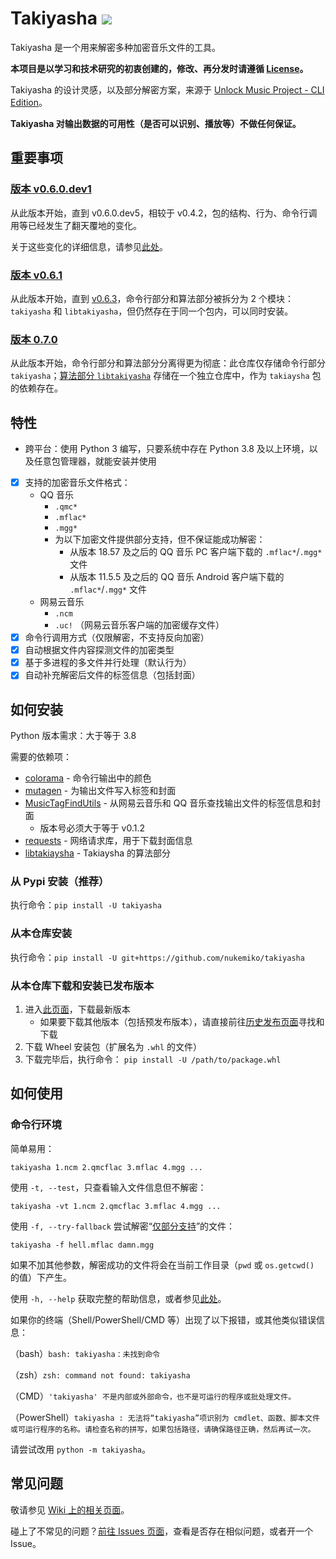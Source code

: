 # Takiyasha ![](https://img.shields.io/badge/Python-3.8+-red)

Takiyasha 是一个用来解密多种加密音乐文件的工具。

**本项目是以学习和技术研究的初衷创建的，修改、再分发时请遵循 [License](https://github.com/nukemiko/takiyasha/blob/master/LICENSE)。**

Takiyasha 的设计灵感，以及部分解密方案，来源于 [Unlock Music Project - CLI Edition](https://github.com/unlock-music/cli)。

**Takiyasha 对输出数据的可用性（是否可以识别、播放等）不做任何保证。**

## 重要事项

### [版本 v0.6.0.dev1](https://github.com/nukemiko/takiyasha/releases/tag/v0.6.0.dev1)

从此版本开始，直到 v0.6.0.dev5，相较于 v0.4.2，包的结构、行为、命令行调用等已经发生了翻天覆地的变化。

关于这些变化的详细信息，请参见[此处](https://github.com/nukemiko/takiyasha/releases/tag/v0.6.0.dev1)。

### [版本 v0.6.1](https://github.com/nukemiko/takiyasha/releases/tag/v0.6.1-1)

从此版本开始，直到 [v0.6.3](https://github.com/nukemiko/takiyasha/releases/tag/v0.6.3)，命令行部分和算法部分被拆分为 2 个模块：`takiyasha` 和 `libtakiyasha`，但仍然存在于同一个包内，可以同时安装。

### [版本 0.7.0](https://github.com/nukemiko/takiyasha/releases/tag/0.7.0)

从此版本开始，命令行部分和算法部分分离得更为彻底：此仓库仅存储命令行部分 `takiyasha`；[算法部分 `libtakiyasha`](https://github.com/nukemiko/libtakiyasha) 存储在一个独立仓库中，作为 `takiaysha` 包的依赖存在。

## 特性

-   跨平台：使用 Python 3 编写，只要系统中存在 Python 3.8 及以上环境，以及任意包管理器，就能安装并使用
-   [x] <span id="supported_formats">支持的加密音乐文件格式</span>：
    -   QQ 音乐
        -   `.qmc*`
        -   `.mflac*`
        -   `.mgg*`
        -   为以下加密文件提供部分支持，但不保证能成功解密：
            -   从版本 18.57 及之后的 QQ 音乐 PC 客户端下载的 `.mflac*`/`.mgg*` 文件
            -   从版本 11.5.5 及之后的 QQ 音乐 Android 客户端下载的 `.mflac*`/`.mgg*` 文件
    -   网易云音乐
        -   `.ncm`
        -   `.uc!` （网易云音乐客户端的加密缓存文件）
-   [x] 命令行调用方式（仅限解密，不支持反向加密）
-   [x] 自动根据文件内容探测文件的加密类型
-   [x] 基于多进程的多文件并行处理（默认行为）
-   [x] 自动补充解密后文件的标签信息（包括封面）

## 如何安装

Python 版本需求：大于等于 3.8

需要的依赖项：

-   [colorama](https://pypi.org/project/colorama) - 命令行输出中的颜色
-   [mutagen](https://pypi.org/project/mutagen) - 为输出文件写入标签和封面
-   [MusicTagFindUtils](https://pypi.org/project/MusicTagFindUtils) - 从网易云音乐和 QQ 音乐查找输出文件的标签信息和封面
    -   版本号必须大于等于 v0.1.2
-   [requests](https://pypi.org/project/requests) - 网络请求库，用于下载封面信息
-   [libtakiaysha](https://pypi.org/project/libtakiyasha) - Takiaysha 的算法部分

### 从 Pypi 安装（推荐）

执行命令：`pip install -U takiyasha`

### 从本仓库安装

执行命令：`pip install -U git+https://github.com/nukemiko/takiyasha`

### 从本仓库下载和安装已发布版本

1. 进入[此页面](https://github.com/nukemiko/takiyasha/releases/latest)，下载最新版本
    - 如果要下载其他版本（包括预发布版本），请直接前往[历史发布页面](https://github.com/nukemiko/takiyasha/releases)寻找和下载
2. 下载 Wheel 安装包（扩展名为 `.whl` 的文件）
3. 下载完毕后，执行命令：
   `pip install -U /path/to/package.whl`

## 如何使用

### 命令行环境

简单易用：

`takiyasha 1.ncm 2.qmcflac 3.mflac 4.mgg ...`

使用 `-t, --test`，只查看输入文件信息但不解密：

`takiyasha -vt 1.ncm 2.qmcflac 3.mflac 4.mgg ...`

使用 `-f, --try-fallback` 尝试解密“[仅部分支持](#supported_formats)”的文件：

`takiyasha -f hell.mflac damn.mgg`

如果不加其他参数，解密成功的文件将会在当前工作目录（`pwd` 或 `os.getcwd()` 的值）下产生。

使用 `-h, --help` 获取完整的帮助信息，或者参见[此处](https://github.com/nukemiko/takiyasha/wiki/%E5%9C%A8%E5%91%BD%E4%BB%A4%E8%A1%8C%E4%B8%AD%E4%BD%BF%E7%94%A8)。

如果你的终端（Shell/PowerShell/CMD 等）出现了以下报错，或其他类似错误信息：

（bash）`bash: takiyasha：未找到命令`

（zsh）`zsh: command not found: takiyasha`

（CMD）`'takiyasha' 不是内部或外部命令，也不是可运行的程序或批处理文件。`

（PowerShell）`takiyasha : 无法将“takiyasha”项识别为 cmdlet、函数、脚本文件或可运行程序的名称。请检查名称的拼写，如果包括路径，请确保路径正确，然后再试一次。`

请尝试改用 `python -m takiyasha`。

## 常见问题

敬请参见 [Wiki 上的相关页面](https://github.com/nukemiko/takiyasha/wiki/%E5%B8%B8%E8%A7%81%E9%97%AE%E9%A2%98)。

碰上了不常见的问题？[前往 Issues 页面](https://github.com/nukemiko/takiyasha/issues)，查看是否存在相似问题，或者开一个 Issue。
